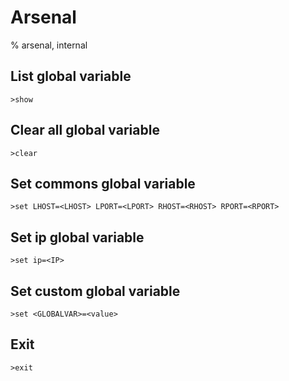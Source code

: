 # Arsenal

% arsenal, internal

## List global variable
```
>show
```

## Clear all global variable
```
>clear
```

## Set commons global variable
```
>set LHOST=<LHOST> LPORT=<LPORT> RHOST=<RHOST> RPORT=<RPORT>
```

## Set ip global variable
```
>set ip=<IP>
```

## Set custom global variable
```
>set <GLOBALVAR>=<value>
```

## Exit
```
>exit
```
